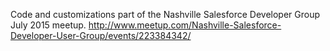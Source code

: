 Code and customizations part of the Nashville Salesforce Developer Group July 2015 meetup.
http://www.meetup.com/Nashville-Salesforce-Developer-User-Group/events/223384342/
